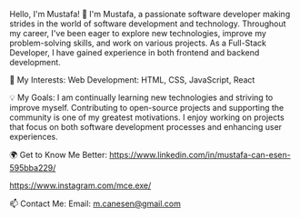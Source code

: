 Hello, I'm Mustafa! 👋
I'm Mustafa, a passionate software developer making strides in the world of software development and technology. Throughout my career, I've been eager to explore new technologies, improve my problem-solving skills, and work on various projects. As a Full-Stack Developer, I have gained experience in both frontend and backend development.

🚀 My Interests:
Web Development: HTML, CSS, JavaScript, React

💡 My Goals:
I am continually learning new technologies and striving to improve myself.
Contributing to open-source projects and supporting the community is one of my greatest motivations.
I enjoy working on projects that focus on both software development processes and enhancing user experiences.

🌍 Get to Know Me Better:
https://www.linkedin.com/in/mustafa-can-esen-595bba229/

https://www.instagram.com/mce.exe/


📫 Contact Me:
Email: m.canesen@gmail.com
